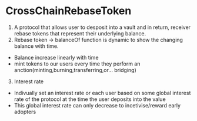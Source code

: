 # CrossChainRebaseToken
1. A protocol that allows user to desposit into a vault and in return, receiver rebase tokens that represent their underlying balance.
2. Rebase token -> balanceOf function is dynamic to show the changing balance with time.
- Balance increase linearly with time
- mint tokens to our users every time they perform an anction(minting,burning,transferring,or... bridging)
3. Interest rate
- Indivually set an interest rate or each user based on some global interest rate of the protocol at the time the user deposits into the value
- This global interest rate can only decrease to incetivise/reward early adopters